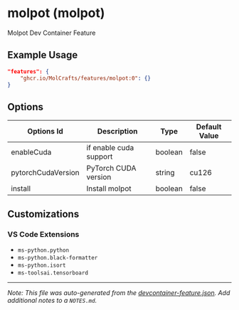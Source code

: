 
# molpot (molpot)

Molpot Dev Container Feature

## Example Usage

```json
"features": {
    "ghcr.io/MolCrafts/features/molpot:0": {}
}
```

## Options

| Options Id | Description | Type | Default Value |
|-----|-----|-----|-----|
| enableCuda | if enable cuda support | boolean | false |
| pytorchCudaVersion | PyTorch CUDA version | string | cu126 |
| install | Install molpot | boolean | false |

## Customizations

### VS Code Extensions

- `ms-python.python`
- `ms-python.black-formatter`
- `ms-python.isort`
- `ms-toolsai.tensorboard`



---

_Note: This file was auto-generated from the [devcontainer-feature.json](https://github.com/MolCrafts/features/blob/main/src/molpot/devcontainer-feature.json).  Add additional notes to a `NOTES.md`._
